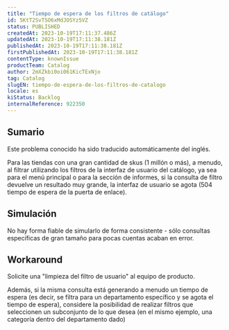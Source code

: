 ```yaml
---
title: "Tiempo de espera de los filtros de catálogo"
id: 5KtT2SvTSO6xMdJOSYz5VZ
status: PUBLISHED
createdAt: 2023-10-19T17:11:37.486Z
updatedAt: 2023-10-19T17:11:38.181Z
publishedAt: 2023-10-19T17:11:38.181Z
firstPublishedAt: 2023-10-19T17:11:38.181Z
contentType: knownIssue
productTeam: Catalog
author: 2mXZkbi0oi061KicTExNjo
tag: Catalog
slugEN: tiempo-de-espera-de-los-filtros-de-catalogo
locale: es
kiStatus: Backlog
internalReference: 922350
---
```


## Sumario

<div class="alert alert-info">
  <p>Este problema conocido ha sido traducido automáticamente del inglés.</p>
</div>


Para las tiendas con una gran cantidad de skus (1 millón o más), a menudo, al filtrar utilizando los filtros de la interfaz de usuario del catálogo, ya sea para el menú principal o para la sección de informes, si la consulta de filtro devuelve un resultado muy grande, la interfaz de usuario se agota (504 tiempo de espera de la puerta de enlace).



## Simulación


No hay forma fiable de simularlo de forma consistente - sólo consultas específicas de gran tamaño para pocas cuentas acaban en error.



## Workaround


Solicite una "limpieza del filtro de usuario" al equipo de producto.

Además, si la misma consulta está generando a menudo un tiempo de espera (es decir, se filtra para un departamento específico y se agota el tiempo de espera), considere la posibilidad de realizar filtros que seleccionen un subconjunto de lo que desea (en el mismo ejemplo, una categoría dentro del departamento dado)





